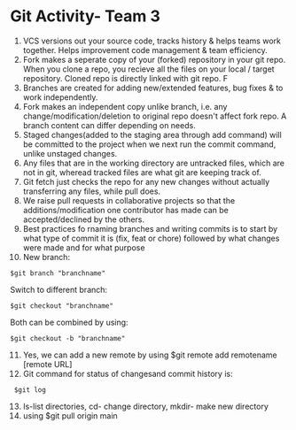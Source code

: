 # Git Activity- Team 3
1. VCS versions out your source code, tracks history & helps teams work together. Helps improvement code management & team efficiency. 
2. Fork makes a seperate copy of your (forked) repository in your git repo. When you clone a repo, you recieve all the files on your local / target repository. Cloned repo is directly linked with git repo. F
3. Branches are created for adding new/extended features, bug fixes & to work independently. 
4. Fork makes an independent copy unlike branch, i.e. any change/modification/deletion to original repo doesn't affect fork repo. A branch content can differ depending on needs.
5. Staged changes(added to the staging area through add command) will be committed to the project when we next run the commit command, unlike unstaged changes.
6. Any files that are in the working directory are untracked files, which are not in git, wheread tracked files are what git are keeping track of.
7. Git fetch just checks the repo for any new changes without actually transferring any files, while pull does. 
8. We raise pull requests in collaborative projects so that the additions/modification one contributor has made can be accepted/declined by the others. 
9. Best practices fo rnaming branches and writing commits is to start by what type of commit it is (fix, feat or chore) followed by what changes were made and for what purpose
10. New branch: 
```console
$git branch "branchname"
```
Switch to different branch: 
```console
$git checkout "branchname"
```
Both can be combined by using:
```console
$git checkout -b "branchname"
```
11. Yes, we can add a new remote by using $git remote add remotename [remote URL]
12. Git command for status of changesand commit history is:
```console
 $git log
```
13. ls-list directories, cd- change directory, mkdir- make new directory
14. using $git pull origin main
